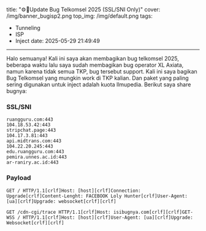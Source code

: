 title: "⚙️📲Update Bug Telkomsel 2025 (SSL/SNI Only)"
cover: /img/banner_bugisp2.png
top_img: /img/default.png
tags:
  - Tunneling
  - ISP
  - Inject
date: 2025-05-29 21:49:49
---
Halo semuanya! Kali ini saya akan membagikan bug telkomsel 2025, beberapa waktu lalu saya sudah membagikan bug operator XL Axiata, namun karena tidak semua TKP, bug tersebut support. Kali ini saya bagikan Bug Telkomsel yang mungkin work di TKP kalian. Dan paket yang paling sering digunakan untuk inject adalah kuota Ilmupedia. Berikut saya share bugnya:

### SSL/SNI 
```
ruangguru.com:443
104.18.53.42:443
stripchat.page:443
104.17.3.81:443
api.midtrans.com:443
104.22.20.245:443
edu.ruangguru.com:443
pemira.unnes.ac.id:443
ar-raniry.ac.id:443
```

### Payload

```
GET / HTTP/1.1[crlf]Host: [host][crlf]Connection: Upgrade[crlf]Content-Lenght: FACEBOOK Loly Hunter[crlf]User-Agent: [ua][crlf]Upgrade: websocket[crlf][crlf]
```

```
GET /cdn-cgi/trace HTTP/1.1[crlf]Host: isibugnya.com[crlf][crlf]GET-WSS / HTTP/1.1[crlf]Host: [host][crlf]User-Agent: [ua][crlf]Upgrade: Websocket[crlf][crlf]
```